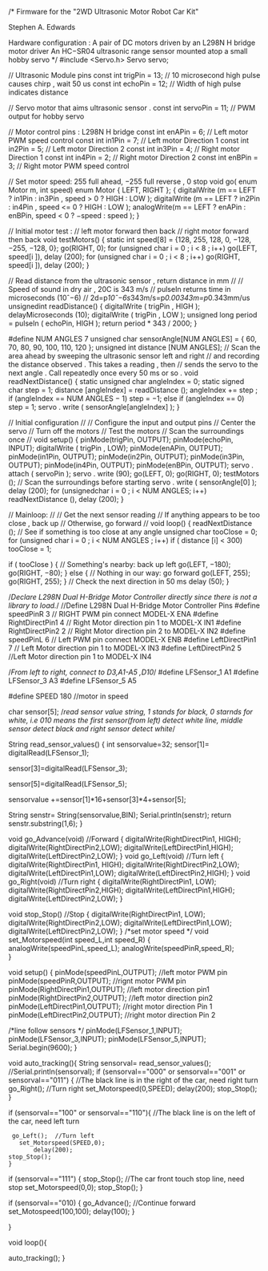 /*
  Firmware for the "2WD Ultrasonic Motor Robot Car Kit"

  Stephen A. Edwards

  Hardware configuration :
  A pair of DC motors driven by an L298N H bridge motor driver
  An HC−SR04 ultrasonic range sensor mounted atop a small hobby servo */
#include <Servo.h>
Servo servo;

// Ultrasonic Module pins
const int trigPin = 13; // 10 microsecond high pulse causes chirp , wait 50 us
const int echoPin = 12; // Width of high pulse indicates distance

// Servo motor that aims ultrasonic sensor .
const int servoPin = 11; // PWM output for hobby servo

// Motor control pins : L298N H bridge
const int enAPin = 6; // Left motor PWM speed control
const int in1Pin = 7; // Left motor Direction 1
const int in2Pin = 5; // Left motor Direction 2
const int in3Pin = 4; // Right motor Direction 1
const int in4Pin = 2; // Right motor Direction 2
const int enBPin = 3; // Right motor PWM speed control

// Set motor speed: 255 full ahead, −255 full reverse , 0 stop void go( enum Motor m, int speed)
enum Motor { LEFT, RIGHT };
{
  digitalWrite (m == LEFT ? in1Pin : in3Pin , speed > 0 ? HIGH : LOW );
  digitalWrite (m == LEFT ? in2Pin : in4Pin , speed <= 0 ? HIGH : LOW );
  analogWrite(m == LEFT ? enAPin : enBPin, speed < 0 ? −speed : speed );
}

// Initial motor test :
// left motor forward then back // right motor forward then back
void testMotors()
{
  static int speed[8] = {128, 255, 128, 0, −128, −255, −128, 0};
  go(RIGHT, 0);
  for (unsigned char i = 0 ; i < 8 ; i++)
    go(LEFT, speed[i ]), delay (200);
  for (unsigned char i = 0 ; i < 8 ; i++)
    go(RIGHT, speed[i ]), delay (200);
}

// Read distance from the ultrasonic sensor , return distance in mm //
// Speed of sound in dry air , 20C is 343 m/s
// pulseIn returns time in microseconds (10ˆ−6)
// 2d=p*10ˆ−6s*343m/s=p*0.00343m=p*0.343mm/us
unsignedint readDistance()
{
  digitalWrite ( trigPin , HIGH );
  delayMicroseconds (10);
  digitalWrite ( trigPin , LOW );
  unsigned long period = pulseIn ( echoPin, HIGH );
  return period * 343 / 2000;
}

#define NUM ANGLES 7
unsigned char sensorAngle[NUM ANGLES] = { 60, 70, 80, 90, 100, 110, 120 };
unsigned int distance [NUM ANGLES];
// Scan the area ahead by sweeping the ultrasonic sensor left and right
// and recording the distance observed . This takes a reading , then
// sends the servo to the next angle . Call repeatedly once every 50 ms or so .
void readNextDistance()
{
  static unsigned char angleIndex = 0;
  static signed char step = 1;
  distance [angleIndex] = readDistance ();
  angleIndex += step ;
  if (angleIndex == NUM ANGLES − 1) step = −1;
  else if (angleIndex == 0) step = 1;
  servo . write ( sensorAngle[angleIndex] );
}

// Initial configuration
//
// Configure the input and output pins
// Center the servo
// Turn off the motors
// Test the motors
// Scan the surroundings once
//
void setup() {
  pinMode(trigPin, OUTPUT);
  pinMode(echoPin, INPUT);
  digitalWrite ( trigPin , LOW);
  pinMode(enAPin, OUTPUT);
  pinMode(in1Pin, OUTPUT);
  pinMode(in2Pin, OUTPUT);
  pinMode(in3Pin, OUTPUT);
  pinMode(in4Pin, OUTPUT);
  pinMode(enBPin, OUTPUT);
  servo . attach ( servoPin );
  servo . write (90);
  go(LEFT, 0);
  go(RIGHT, 0);
  testMotors ();
  // Scan the surroundings before starting
  servo . write ( sensorAngle[0] );
  delay (200);
  for (unsignedchar i = 0 ; i < NUM ANGLES; i++)
    readNextDistance (), delay (200);
}

// Mainloop:
//
// Get the next sensor reading
// If anything appears to be too close , back up
// Otherwise, go forward
//
void loop() {
  readNextDistance ();
  // See if something is too close at any angle
  unsigned char tooClose = 0;
  for (unsigned char i = 0 ; i < NUM ANGLES ; i++)
    if ( distance [i] < 300)
      tooClose = 1;

  if ( tooClose ) {
    // Something's nearby: back up left
    go(LEFT, −180);
    go(RIGHT, −80);
  }
  else {
    // Nothing in our way: go forward
    go(LEFT, 255);
    go(RIGHT, 255);
  }
  // Check the next direction in 50 ms
  delay (50);
}

/*Declare L298N Dual H-Bridge Motor Controller directly since there is not a library to load.*/
//Define L298N Dual H-Bridge Motor Controller Pins
#define speedPinR 3   //  RIGHT PWM pin connect MODEL-X ENA
#define RightDirectPin1  4  //  Right Motor direction pin 1 to MODEL-X IN1 
#define RightDirectPin2  2   // Right Motor direction pin 2 to MODEL-X IN2
#define speedPinL 6     //  Left PWM pin connect MODEL-X ENB
#define LeftDirectPin1  7   // Left Motor direction pin 1 to MODEL-X IN3
#define LeftDirectPin2  5   //Left Motor direction pin 1 to MODEL-X IN4

/*From left to right, connect to D3,A1-A5 ,D10*/
#define LFSensor_1 A1
#define LFSensor_3 A3
#define LFSensor_5 A5


#define SPEED   180 //motor in   speed

 char sensor[5];
 /*read sensor value string, 1 stands for black, 0 starnds for white, i.e 010 means the first sensor(from left) detect white line, middle sensor detect black and right sensor detect white*/
 
String read_sensor_values()
{   int sensorvalue=32;
  sensor[1]= digitalRead(LFSensor_1);
 
  sensor[3]=digitalRead(LFSensor_3);
 
  sensor[5]=digitalRead(LFSensor_5);

  sensorvalue +=sensor[1]*16+sensor[3]*4+sensor[5];
 
  String senstr= String(sensorvalue,BIN);
  Serial.println(senstr);
  return senstr.substring(1,6);
}

void go_Advance(void)  //Forward
{
  digitalWrite(RightDirectPin1, HIGH);
  digitalWrite(RightDirectPin2,LOW);
  digitalWrite(LeftDirectPin1,HIGH);
  digitalWrite(LeftDirectPin2,LOW);
}
void go_Left(void)  //Turn left
{
  digitalWrite(RightDirectPin1, HIGH);
  digitalWrite(RightDirectPin2,LOW);
  digitalWrite(LeftDirectPin1,LOW);
  digitalWrite(LeftDirectPin2,HIGH);
}
void go_Right(void)  //Turn right
{
  digitalWrite(RightDirectPin1, LOW);
  digitalWrite(RightDirectPin2,HIGH);
  digitalWrite(LeftDirectPin1,HIGH);
  digitalWrite(LeftDirectPin2,LOW);
}

void stop_Stop()    //Stop
{
  digitalWrite(RightDirectPin1, LOW);
  digitalWrite(RightDirectPin2,LOW);
  digitalWrite(LeftDirectPin1,LOW);
  digitalWrite(LeftDirectPin2,LOW);
}
/*set motor speed */
void set_Motorspeed(int speed_L,int speed_R)
{
  analogWrite(speedPinL,speed_L); 
  analogWrite(speedPinR,speed_R);   
}

void setup()
{
 pinMode(speedPinL,OUTPUT); //left motor PWM pin
 pinMode(speedPinR,OUTPUT); //rignt motor PWM  pin
 pinMode(RightDirectPin1,OUTPUT); //left motor direction pin1
 pinMode(RightDirectPin2,OUTPUT); //left motor direction pin2
 pinMode(LeftDirectPin1,OUTPUT); //right motor direction Pin 1
 pinMode(LeftDirectPin2,OUTPUT);  //right motor direction Pin 2

  /*line follow sensors */
 pinMode(LFSensor_1,INPUT);
 pinMode(LFSensor_3,INPUT);
 pinMode(LFSensor_5,INPUT);
 Serial.begin(9600);
}

void auto_tracking(){
 String sensorval= read_sensor_values();
 //Serial.println(sensorval);
 if (sensorval=="000" or sensorval=="001" or sensorval=="011")
 { 
  //The black line is in the right of the car, need right turn 
      go_Right();  //Turn right
    set_Motorspeed(0,SPEED);
    delay(200);
    stop_Stop();
    }

 if (sensorval=="100" or sensorval=="110"){ //The black line is on the left of the car, need  left turn 
  
     go_Left();  //Turn left
       set_Motorspeed(SPEED,0);
           delay(200);
    stop_Stop();
    }
 
 if (sensorval=="111") {
     stop_Stop();   //The car front touch stop line, need stop
     set_Motorspeed(0,0);
        stop_Stop();
    }
    
 if (sensorval=="010) {
    go_Advance(); //Continue forward
    set_Motospeed(100,100);
    delay(100);
    }
    
}

void loop(){
 
auto_tracking();
}

